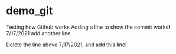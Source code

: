 # demo_git
Testing how Github works
Adding a line to show the commit works!
7/17/2021 add another line.

Delete the line above 7/17/2021, and add this line!
